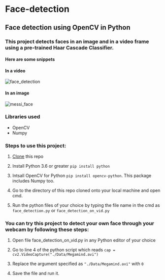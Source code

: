 # Face-detection
## Face detection using OpenCV in Python

### This project detects faces in an image and in a video frame using a pre-trained Haar Cascade Classifier.    
#### Here are some snippets

#### In a video
![face_detection](https://user-images.githubusercontent.com/61016383/93594940-69b3de80-f9d4-11ea-8df3-41ec459a653a.gif)

#### In an image
![messi_face](https://user-images.githubusercontent.com/61016383/93595051-9f58c780-f9d4-11ea-88fe-0a97f90282a3.jpg)

### Libraries used
  - OpenCV
  - Numpy

### Steps to use this project:
 1. [Clone](https://docs.github.com/en/github/creating-cloning-and-archiving-repositories/cloning-a-repository) this repo
 
 2. Install Python 3.6 or greater `pip install python`
 
 3. Intsall OpenCV for Python `pip install opencv-python`. This package includes Numpy too.
 
 4. Go to the directory of this repo cloned onto your local machine and open cmd.
 
 5. Run the python files of your choice by typing the file name in the cmd as `face_detection.py` or `face_detection_on_vid.py`
 
### You can try this project to detect your own face through your webcam by following these steps:
  1. Open file face_detection_on_vid.py in any Python editor of your choice
  
  2. Go to line 4 of the python script which reads `cap = cv2.VideoCapture("./Data/Megamind.avi")`
  
  3. Replace the argument specified as `"./Data/Megamind.avi"` with `0`
  
  4. Save the file and run it.
